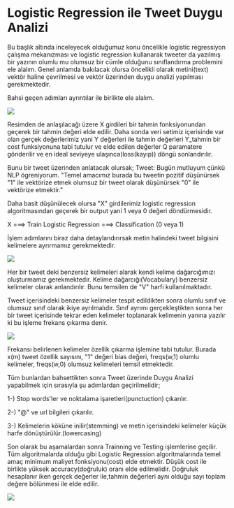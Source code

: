 # Logistic Regression ile Tweet Duygu Analizi

Bu başlık altında inceleyecek olduğumuz konu öncelikle logistic regressiyon çalışma mekanızması ve logistic regression kullanarak tweeter da yazılmış bir yazının olumlu mu olumsuz bir cümle olduğunu sınıflandırma problemini ele alalım. Genel anlamda bakılacak olursa öncelikli olarak metini(text) vektör haline çevrilmesi ve vektör üzerinden duygu analizi yapılması gerekmektedir.

Bahsi geçen adımları ayrıntılar ile birlikte ele alalım.

<img src="logistic.png">

Resimden de anlaşılacağı üzere X girdileri bir tahmin fonksiyonundan geçerek bir tahmin değeri elde edilir. Daha sonda veri setimiz içerisinde var olan gerçek değerlerimiz yani Y değerleri ile tahmin değerleri Y_tahmin bir cost funksiyonuna tabi tutulur ve elde edilen değerler Q paramatere gönderilir ve en ideal seviyeye ulaşınca(loss(kayıp)) döngü sonlandırılır.

Bunu bir tweet üzerinden anlatacak olursak;
 Tweet: Bugün mutluyum çünkü NLP ögreniyorum.  "Temel amacımız burada bu tweetin pozitif düşünürsek "1" ile vektörize etmek olumsuz bir tweet olarak düşünürsek "0" ile vektörize etmektir."
 
 Daha basit düşünülecek olursa "X" girdilerimiz logistic regression algoritmasından geçerek bir output yani 1 veya 0 değeri döndürmesidir.
 
 X ===> Train Logistic Regression ===> Classification (0 veya 1) 
 
 İşlem adımlarını biraz daha detaylandırırsak metin halindeki tweet bilgisini kelimelere ayrırmamız gerekmektedir.
 
 <img src="vocabulary.png">
 
 Her bir tweet deki benzersiz kelimeleri alarak kendi kelime dağarcığımızı oluşturmamız gerekmektedir. Kelime dağarcığı(Vocabulary) benzersiz kelimeler olarak anlandırılır. Bunu temsilen de "V" harfi kullanılmaktadır.
 
 Tweet içerisindeki benzersiz kelimeler tespit edildikten sonra olumlu sınıf ve olumsuz sınıf olarak ikiye ayrılmalıdır. Sınıf ayrımı gerçekleştikten sonra her bir tweet içerisinde tekrar eden kelimeler toplanarak kelimenin yanına yazılır ki bu işleme frekans çıkarma denir.
 
 <img src="features.png">
 
 Frekansı belirlenen kelimeler özellik çıkarma işlemine tabi tutulur. Burada x(m) tweet özellik sayısını, "1" değeri bias değeri, freqs(w,1) olumlu kelimeler, freqs(w,0) olumsuz kelimeleri temsil etmektedir.
 
 Tüm bunlardan bahsettikten sonra Tweet üzerinde Duygu Analizi yapabilmek için sırasıyla şu adımlardan geçirilmelidir;
 
 1-) Stop words'ler ve noktalama işaretleri(punctuction) çıkarılır.
 
 2-) "@" ve url bilgileri çıkarılır.
 
 3-) Kelimelerin köküne inilir(stemming) ve metin içerisindeki kelimeler küçük harfe dönüştürülür.(lowercasing)
 
 Son olarak bu aşamalardan sonra Trainning ve Testing işlemlerine geçilir. Tüm algoritmalarda olduğu gibi Logistic Regression algoritmalarında temel amaç minimum maliyet fonksiyonu(cost) elde etmektir. Düşük cost ile birlikte yüksek accuracy(doğruluk) oranı elde edilmelidir. Doğruluk hesaplanır iken gerçek değerler ile,tahmin değerleri aynı olduğu sayı toplam değere bölünmesi ile elde edilir. 
 
 <img src="testing.png">
 
 
